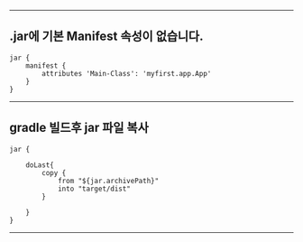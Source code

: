 ***
## .jar에 기본 Manifest 속성이 없습니다.

~~~
jar {
    manifest {
        attributes 'Main-Class': 'myfirst.app.App' 
    }
}
~~~

***
## gradle 빌드후 jar 파일 복사

~~~
jar {
 
    doLast{
        copy {
            from "${jar.archivePath}"
            into "target/dist"
        }

    }
}
~~~
***